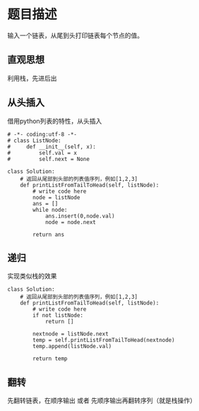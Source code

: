 # 题目描述
输入一个链表，从尾到头打印链表每个节点的值。

## 直观思想
利用栈，先进后出

## 从头插入
借用python列表的特性，从头插入
```
# -*- coding:utf-8 -*-
# class ListNode:
#     def __init__(self, x):
#         self.val = x
#         self.next = None

class Solution:
    # 返回从尾部到头部的列表值序列，例如[1,2,3]
    def printListFromTailToHead(self, listNode):
        # write code here
        node = listNode
        ans = []
        while node:
            ans.insert(0,node.val)
            node = node.next
        
        return ans

```

## 递归
实现类似栈的效果
```
class Solution:
    # 返回从尾部到头部的列表值序列，例如[1,2,3]
    def printListFromTailToHead(self, listNode):
        # write code here
        if not listNode:
            return []
        
        nextnode = listNode.next
        temp = self.printListFromTailToHead(nextnode)
        temp.append(listNode.val)
        
        return temp
```

## 翻转
先翻转链表，在顺序输出
或者 先顺序输出再翻转序列（就是栈操作）